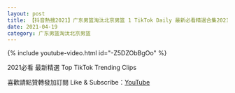 ```yaml
---
layout: post
title: 【抖音熱搜2021】广东男篮淘汰北京男篮 1 TikTok Daily 最新必看精選合集2021 04 19
date: 2021-04-19
category: 广东男篮淘汰北京男篮
---
```


{% include youtube-video.html id="-Z5DZObBgOo" %}

2021必看 最新精選 Top TikTok Trending Clips

喜歡請點贊轉發加訂閱 Like & Subscribe：[YouTube](https://www.youtube.com/channel/UCAoR7VcanIPd04uEq_GIylA/videos)

